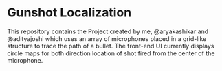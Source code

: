 # Gunshot Localization
This repository contains the Project created by me, @aryakashikar and @adityajoshi which uses an array of microphones placed in a grid-like structure to trace the path of a bullet.
The front-end UI currently displays circle maps for both direction location of shot fired from the center of the microphone.

